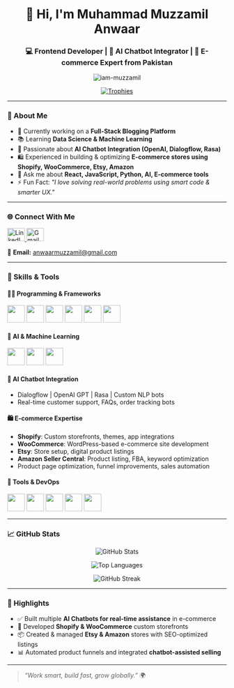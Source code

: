 <h1 align="center">👋 Hi, I'm Muhammad Muzzamil Anwaar</h1>
<h3 align="center">💻 Frontend Developer | 🤖 AI Chatbot Integrator | 🛒 E-commerce Expert from Pakistan</h3>

<p align="center">
  <img src="https://komarev.com/ghpvc/?username=iam-muzzamil&label=Profile+Views&color=0e75b6&style=flat" alt="iam-muzzamil" />
</p>

<p align="center">
  <a href="https://github.com/ryo-ma/github-profile-trophy"><img src="https://github-profile-trophy.vercel.app/?username=iam-muzzamil&theme=algolia&row=2&column=4" alt="Trophies"></a>
</p>

---

### 🌟 About Me

- 🔭 Currently working on a **Full-Stack Blogging Platform**
- 📚 Learning **Data Science & Machine Learning**
- 🤖 Passionate about **AI Chatbot Integration (OpenAI, Dialogflow, Rasa)**
- 🛍️ Experienced in building & optimizing **E-commerce stores using Shopify, WooCommerce, Etsy, Amazon**
- 💬 Ask me about **React, JavaScript, Python, AI, E-commerce tools**
- ⚡ Fun Fact: _"I love solving real-world problems using smart code & smarter UX."_

---

### 🌐 Connect With Me

<p align="left">
  <a href="https://linkedin.com/in/muhammad-muzzamil-anwaar-57a0402aa/" target="_blank">
    <img src="https://cdn.jsdelivr.net/npm/simple-icons@3.0.1/icons/linkedin.svg" alt="LinkedIn" height="30" width="40" />
  </a>
  <a href="mailto:anwaarmuzzamil@gmail.com" target="_blank">
    <img src="https://cdn.jsdelivr.net/npm/simple-icons@3.0.1/icons/gmail.svg" alt="Gmail" height="30" width="40" />
  </a>
</p>

📧 **Email:** [anwaarmuzzamil@gmail.com](mailto:anwaarmuzzamil@gmail.com)

---

### 🧰 Skills & Tools

#### 👨‍💻 Programming & Frameworks

<p align="left">
  <img src="https://cdn.jsdelivr.net/gh/devicons/devicon/icons/javascript/javascript-original.svg" height="40" />
  <img src="https://cdn.jsdelivr.net/gh/devicons/devicon/icons/react/react-original.svg" height="40" />
  <img src="https://cdn.jsdelivr.net/gh/devicons/devicon/icons/python/python-original.svg" height="40" />
  <img src="https://cdn.jsdelivr.net/gh/devicons/devicon/icons/html5/html5-original.svg" height="40" />
  <img src="https://cdn.jsdelivr.net/gh/devicons/devicon/icons/css3/css3-original.svg" height="40" />
  <img src="https://cdn.jsdelivr.net/gh/devicons/devicon/icons/nodejs/nodejs-original.svg" height="40" />
</p>

#### 🧠 AI & Machine Learning

<p align="left">
  <img src="https://cdn.jsdelivr.net/gh/devicons/devicon/icons/tensorflow/tensorflow-original.svg" height="40" />
  <img src="https://cdn.jsdelivr.net/gh/devicons/devicon/icons/pandas/pandas-original.svg" height="40" />
  <img src="https://cdn.jsdelivr.net/gh/devicons/devicon/icons/numpy/numpy-original.svg" height="40" />
</p>

#### 🤖 AI Chatbot Integration

- Dialogflow | OpenAI GPT | Rasa | Custom NLP bots
- Real-time customer support, FAQs, order tracking bots

#### 🛍️ E-commerce Expertise

- **Shopify**: Custom storefronts, themes, app integrations
- **WooCommerce**: WordPress-based e-commerce site development
- **Etsy**: Store setup, digital product listings
- **Amazon Seller Central**: Product listing, FBA, keyword optimization
- Product page optimization, funnel improvements, sales automation

#### 🔧 Tools & DevOps

<p align="left">
  <img src="https://cdn.jsdelivr.net/gh/devicons/devicon/icons/git/git-original.svg" height="40" />
  <img src="https://cdn.jsdelivr.net/gh/devicons/devicon/icons/github/github-original.svg" height="40" />
  <img src="https://cdn.jsdelivr.net/gh/devicons/devicon/icons/vscode/vscode-original.svg" height="40" />
  <img src="https://cdn.jsdelivr.net/gh/devicons/devicon/icons/mysql/mysql-original.svg" height="40" />
  <img src="https://cdn.jsdelivr.net/gh/devicons/devicon/icons/mongodb/mongodb-original.svg" height="40" />
</p>

---

### 📈 GitHub Stats

<p align="center">
  <img src="https://github-readme-stats.vercel.app/api?username=iam-muzzamil&show_icons=true&theme=radical&hide_border=true" alt="GitHub Stats" />
</p>

<p align="center">
  <img src="https://github-readme-stats.vercel.app/api/top-langs/?username=iam-muzzamil&layout=compact&theme=tokyonight&hide_border=true" alt="Top Languages" />
</p>

<p align="center">
  <img src="https://github-readme-streak-stats.herokuapp.com/?user=iam-muzzamil&theme=highcontrast&hide_border=true" alt="GitHub Streak" />
</p>

---

### 🧠 Highlights

- ✅ Built multiple **AI Chatbots for real-time assistance** in e-commerce
- 🚀 Developed **Shopify & WooCommerce** custom storefronts
- 📦 Created & managed **Etsy & Amazon** stores with SEO-optimized listings
- 📊 Automated product funnels and integrated **chatbot-assisted selling**

---

> _“Work smart, build fast, grow globally.”_ 🌍
